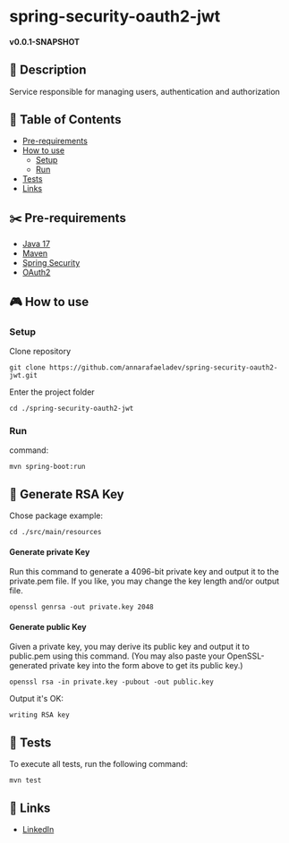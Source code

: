 # spring-security-oauth2-jwt

#### v0.0.1-SNAPSHOT

## 📰 Description

Service responsible for managing users, authentication and authorization

##  📔 Table of Contents
<!--ts-->
* [Pre-requirements](#✂️-pre-requirements)
* [How to use](#🎮-how-to-use)
	* [Setup](#setup)
	* [Run](#run)
* [Tests](#📌-tests)
* [Links](#🔗-links)
<!--ts-->

## ✂️ Pre-requirements

* [Java 17](https://www.oracle.com/java/technologies/javase-jdk17-doc-downloads.html)
* [Maven](https://maven.apache.org/)
* [Spring Security](https://docs.spring.io/spring-security/reference/getting-spring-security.html)
* [OAuth2](https://docs.spring.io/spring-security/reference/servlet/oauth2/index.html)

## 🎮 How to use

###  Setup

Clone repository

```shell
git clone https://github.com/annarafaeladev/spring-security-oauth2-jwt.git
```

Enter the project folder
````shell
cd ./spring-security-oauth2-jwt
````

### Run
command:
```shell
mvn spring-boot:run
```

## 📌 Generate RSA Key

Chose package example: 
```
cd ./src/main/resources
```
#### Generate private Key

Run this command to generate a 4096-bit private key and output it to the private.pem file. If you like, you may change the key length and/or output file.

```
openssl genrsa -out private.key 2048
```

#### Generate public  Key

Given a private key, you may derive its public key and output it to public.pem using this command. (You may also paste your OpenSSL-generated private key into the form above to get its public key.)

```
openssl rsa -in private.key -pubout -out public.key
```
Output it's OK: 

```
writing RSA key
```

## 📌 Tests
To execute all tests, run the following command:
```
mvn test
```

## 🔗 Links
* [LinkedIn](https://www.linkedin.com/in/annarafaeladev/)